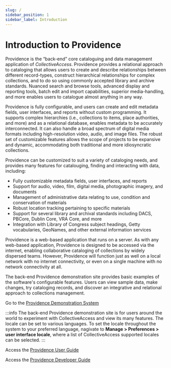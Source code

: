 ```yaml
---
slug: /
sidebar_position: 1
sidebar_label: Introduction
---
```


# Introduction to Providence

Providence is the “back-end” core cataloguing and data management application of *CollectiveAccess*. Providence provides a relational approach to cataloging that allows users to create and describe relationships between different record-types, construct hierarchical relationships for complex collections, and to do so using commonly accepted library and archive standards. Nuanced search and browse tools, advanced display and reporting tools, batch edit and import capabilities, superior media-handling, and more enables users to catalogue almost anything in any way.

Providence is fully configurable, and users can create and edit metadata fields, user interfaces, and reports without custom programming. It supports complex hierarchies (i.e., collections to items, place authorities, and more) and as a relational database, enables metadata to be accurately interconnected. It can also handle a broad spectrum of digital media formats including high-resolution video, audio, and image files. The robust set of customizable features allows the scope of projects to be expansive and dynamic, accommodating both traditional and more idiosyncratic collections.

Providence can be customized to suit a variety of cataloging needs, and provides many features for catalouging, finding and interacting with data, including: 

- Fully customizable metadata fields, user interfaces, and reports
- Support for audio, video, film, digital media, photographic imagery, and documents
- Management of administrative data relating to use, condition and conservation of materials
- Robust location tracking pertaining to specific materials
- Support for several library and archival standards including DACS, PBCore, Dublin Core, VRA Core, and more
- Integration with Library of Congress subject headings, Getty vocabularies, GeoNames, and other external information services

Providence is a web-based application that runs on a server. As with any web-based application, Providence is designed to be accessed via the internet, enabling collaborative cataloging of collections by widely dispersed teams. However, Providence will function just as well on a local network with no internet connectivity, or even on a single machine with no network connectivity at all. 

The back-end Providence demonstration site provides basic examples of the software's configurable features. Users can view sample data, make changes, try cataloging records, and discover an integrative and relational approach to collections management.


Go to the [Providence Demonstration System](https://demo.collectiveaccess.org/system/auth/login)

:::info 
The back-end Providence demonstration site is for users around the world to experiment with CollectiveAccess and view its many features. The locale can be set to various languages. To set the locale throughout the system to your preferred language, nagivate to **Manage > Preferences > user interface locale**, where a list of CollectiveAccess supported locales can be selected. 
:::

Access the [Providence User Guide](https://camanual.whirl-i-gig.com/providence/user/) 

Access the [Providence Developer Guide](https://camanual.whirl-i-gig.com/providence/developer/)